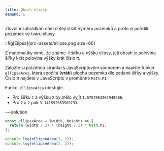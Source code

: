 ```yaml
---
title: Obsah elipsy
demand: 1
---
```


Zlovolní zahrádkáři nám chtějí stížit výměru pozemků a proto si pořídíli pozemek ve tvaru elipsy.

::fig[Elipsa]{src=assets/ellipse.png size=60}

Z matematiky víme, že známe-li šířku a výšku elipsy, její obsah je polovina šířky krát polovina výšky krát číslo π.

Založte si prázdnou stránku s JavaScriptovým souborem a napište funkci `ellipseArea`, která spočítá (**vrátí**) plochu pozemku dle zadané šířky a výšky. Číslo π najdete v JavaScriptu v proměnné `Math.PI`.

Funkci `ellipseArea` otestujte.

- Pro šířku `1` a výšku `2` by mělo vyjít `1.5707963267948966`.
- Pro `2` a `2` pak `3.141592653589793`.

---solution

```js
const ellipseArea = (width, height) => {
  return (width / 2) * (height / 2) * Math.PI;
};

console.log(ellipseArea(1, 2));
console.log(ellipseArea(2, 2));
```
